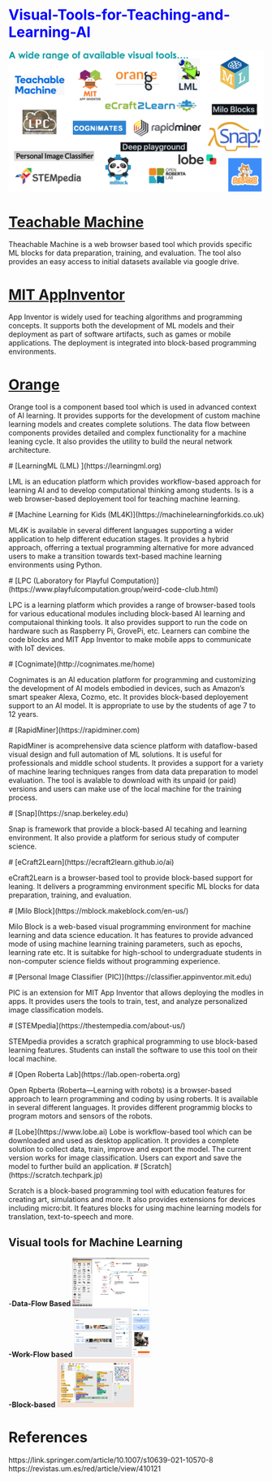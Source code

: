 
# <font color ='blue'> Visual-Tools-for-Teaching-and-Learning-AI </font>
![Visual Tools for AI and MAchine Learning](/images/VisualAITools.png)

# [Teachable Machine](https://teachablemachine.withgoogle.com)<br>
 Theachable Machine is a web browser based tool which provids specific ML blocks for data preparation, training, and evaluation. The tool also provides an easy access to initial datasets available via google drive.<br>
 # [MIT AppInventor](https://appinventor.mit.edu/explore/resources/ai/image-classification-look-extension)<br>
 App Inventor is widely used for teaching algorithms and programming concepts. It supports both the development of ML models and their deployment as part of software artifacts, such as games or mobile applications. The deployment is integrated into block-based programming environments.</p> 
# [Orange](https://orange.biolab.si)
 <p>Orange tool is a component based tool which is  used in advanced context of AI learning. It provides supports for the development of custom machine learning models and creates complete solutions. The data flow between components provides detailed and complex functionality for a machine leaning cycle. It also provides the utility to build the neural network architecture. </p>
# [LearningML (LML) ](https://learningml.org)
 <p> LML is an education platform which provides workflow-based approach for learning AI and to develop computational thinking among students. Is is a web browser-based deployement tool for teaching machine learning.</p>
# [Machine Learning for Kids (ML4K)](https://machinelearningforkids.co.uk) 
 <p>ML4K is available in several different languages supporting a wider application to help different education stages. It provides a hybrid approach, offerring a textual programming alternative for more advanced users to make a transition towards text-based machine learning environments using Python.</p>
# [LPC (Laboratory for Playful Computation)](https://www.playfulcomputation.group/weird-code-club.html)
 <p>LPC is a learning platform which provides a range of browser-based tools for various educational modules including block-based AI learning and computaional thinking tools. It also provides support to run the code on hardware such as Raspberry Pi, GrovePi, etc. Learners can combine the code blocks and MIT App Inventor to make mobile apps to communicate with IoT devices. </p>
# [Cognimate](http://cognimates.me/home)
 <p> Cognimates is an  AI education platform for programming and customizing the development of AI models embodied in devices, such as Amazon’s smart speaker Alexa, Cozmo, etc. It provides block-based deployement support to an AI model. It is appropriate to use by the students of age 7 to 12 years.</p>
# [RapidMiner](https://rapidminer.com)
 <p>RapidMiner is acomprehensive data science platform with dataflow-based visual design and full automation of ML solutions. It is useful for professionals and middle school students. It provides a support for a variety of machine learing techniques ranges from data data preparation to model evaluation. The tool is avalable to download with its unpaid (or paid) versions and users can make use of the local machine for the training process. </p>
# [Snap](https://snap.berkeley.edu)
<p>Snap is framework that provide a block-based AI tecahing and learning environment. It also provide a platform for serious study of computer science. </p>
# [eCraft2Learn](https://ecraft2learn.github.io/ai)
 <p>eCraft2Learn is a browser-based tool to provide block-based support for leaning. It delivers a programming environment specific ML blocks for data preparation, training, and evaluation.</p>
# [Milo Block](https://mblock.makeblock.com/en-us/)
 <p>Milo Block is a web-based visual programming environment for machine learning and data science education. It has features to provide advanced mode of using machine learning training parameters, such as epochs, learning rate etc. It is suitabke for high-school to undergraduate students in non-computer science fields without programming experience.</p>
# [Personal Image Classifier (PIC)](https://classifier.appinventor.mit.edu)
 <p>PIC is an extension for MIT App Inventor that allows deploying the modles in apps. It provides users the tools to train, test, and analyze personalized image classification models.</p>
# [STEMpedia](https://thestempedia.com/about-us/)
 <p>STEMpedia provides a scratch graphical programming to use block-based learning features. Students can install the software to use this tool on their local machine. </p>
# [Open Roberta Lab](https://lab.open-roberta.org)
 <p> Open Rpberta (Roberta—Learning with robots) is a browser-based approach to learn programming and coding by using roberts. It is available in several different languages. It provides different programmig blocks to program motors and sensors of the robots.  </p>
# [Lobe](https://www.lobe.ai)
Lobe is workflow-based tool which can be downloaded and used as desktop application. It provides a complete solution to collect data, train, improve and export the model. The current version works for image classification. Users can export and save the model to further build an application.
# [Scratch](https://scratch.techpark.jp)
 <p>Scratch is a block-based programming tool with education features for creating art, simulations and more. It also provides extensions for devices including micro:bit. It features blocks for using machine learning models for translation, text-to-speech and more. </p>
  
  
  


## Visual tools for Machine Learning
-<b>Data-Flow Based <img src="/images/data flow-based.png" width =30% height = 30%> <br>
-Work-Flow based  <img src="/images/workflow-based.png" width =30% height = 30%><br>
-Block-based  <img src="/images/block-based.gif" width =30% height = 30%><br> </b>


<h1>References</h1>
 https://link.springer.com/article/10.1007/s10639-021-10570-8 <br>
 https://revistas.um.es/red/article/view/410121
